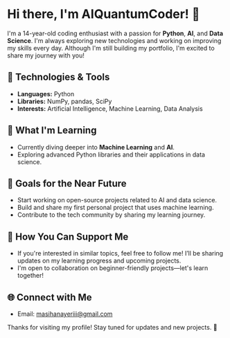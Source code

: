 # Hi there, I'm AIQuantumCoder! 👋

I'm a 14-year-old coding enthusiast with a passion for **Python**, **AI**, and **Data Science**. I'm always exploring new technologies and working on improving my skills every day. Although I'm still building my portfolio, I'm excited to share my journey with you!

## 🔧 Technologies & Tools
- **Languages:** Python
- **Libraries:** NumPy, pandas, SciPy
- **Interests:** Artificial Intelligence, Machine Learning, Data Analysis

## 🌱 What I'm Learning
- Currently diving deeper into **Machine Learning** and **AI**.
- Exploring advanced Python libraries and their applications in data science.

## 🎯 Goals for the Near Future
- Start working on open-source projects related to AI and data science.
- Build and share my first personal project that uses machine learning.
- Contribute to the tech community by sharing my learning journey.

## 🤝 How You Can Support Me
- If you're interested in similar topics, feel free to follow me! I’ll be sharing updates on my learning progress and upcoming projects.
- I'm open to collaboration on beginner-friendly projects—let's learn together!

## 🌐 Connect with Me

- Email: masihanayeriii@gmail.com

Thanks for visiting my profile! Stay tuned for updates and new projects. 🚀
<!--
**AIQuantumCoder/AIQuantumCoder** is a ✨ _special_ ✨ repository because its `README.md` (this file) appears on your GitHub profile.

Here are some ideas to get you started:

- 🔭 I’m currently working on Exploring Python and AI, preparing to build my first Machine Learning projects.
- 🌱 I’m currently learning Diving deeper into Machine Learning, AI, and advanced Python libraries like NumPy and pandas.
- 👯 I’m looking to collaborate on Beginner-friendly AI and Data Science projects or open-source contributions.
- 🤔 I’m looking for help with Gaining more experience in real-world AI applications and complex Python projects.
- 💬 Ask me about Python programming, AI basics, and data manipulation with pandas.
- 📫 How to reach me: Email: [masihanayeriii@gmail.com]
- 😄 Pronouns: He/Him (or your preferred pronouns).
- ⚡ Fun fact: I started coding at 14 and love exploring how AI can solve real-world problems!
-->
